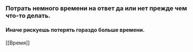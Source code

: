 ### Потрать немного времени на ответ да или нет прежде чем что-то делать.
#### Иначе рискуешь потерять гораздо больше времени.

[[Время]]